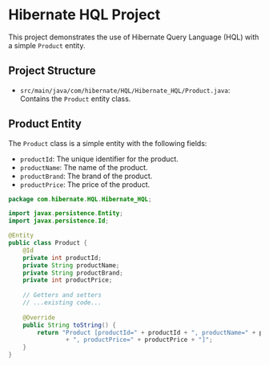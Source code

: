 
# Hibernate HQL Project

This project demonstrates the use of Hibernate Query Language (HQL) with a simple `Product` entity.

## Project Structure

- `src/main/java/com/hibernate/HQL/Hibernate_HQL/Product.java`: Contains the `Product` entity class.

## Product Entity

The `Product` class is a simple entity with the following fields:
- `productId`: The unique identifier for the product.
- `productName`: The name of the product.
- `productBrand`: The brand of the product.
- `productPrice`: The price of the product.

```java
package com.hibernate.HQL.Hibernate_HQL;

import javax.persistence.Entity;
import javax.persistence.Id;

@Entity
public class Product {
    @Id
    private int productId;
    private String productName;
    private String productBrand;
    private int productPrice;
    
    // Getters and setters
    // ...existing code...
    
    @Override
    public String toString() {
        return "Product [productId=" + productId + ", productName=" + productName + ", productBrand=" + productBrand
                + ", productPrice=" + productPrice + "]";
    }
}
